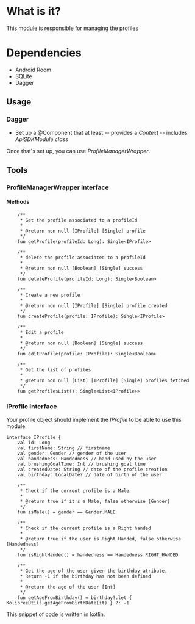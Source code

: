 # What is it?
This module is responsible for managing the profiles

# Dependencies

- Android Room
- SQLite
- Dagger

## Usage

### Dagger

- Set up a @Component that at least
-- provides a _Context_
-- includes _ApiSDKModule.class_

Once that's set up, you can use _ProfileManagerWrapper_.


## Tools

### ProfileManagerWrapper interface

#### Methods

```
    /**
     * Get the profile associated to a profileId
     *
     * @return non null [IProfile] [Single] profile
     */
    fun getProfile(profileId: Long): Single<IProfile>

    /**
     * delete the profile associated to a profileId
     *
     * @return non null [Boolean] [Single] success
     */
    fun deleteProfile(profileId: Long): Single<Boolean>

    /**
     * Create a new profile
     *
     * @return non null [IProfile] [Single] profile created
     */
    fun createProfile(profile: IProfile): Single<IProfile>

    /**
     * Edit a profile
     *
     * @return non null [Boolean] [Single] success
     */
    fun editProfile(profile: IProfile): Single<Boolean>

    /**
     * Get the list of profiles
     *
     * @return non null [List] [IProfile] [Single] profiles fetched
     */
    fun getProfilesList(): Single<List<IProfile>>

```


### IProfile interface

Your profile object should implement the _IProfile_ to be able to use this module.


```
interface IProfile {
    val id: Long
    val firstName: String // firstname
    val gender: Gender // gender of the user
    val handedness: Handedness // hand used by the user
    val brushingGoalTime: Int // brushing goal time
    val createdDate: String // date of the profile creation
    val birthday: LocalDate? // date of birth of the user

    /**
     * Check if the current profile is a Male
     *
     * @return true if it's a Male, false otherwise [Gender]
     */
    fun isMale() = gender == Gender.MALE

    /**
     * Check if the current profile is a Right handed
     *
     * @return true if the user is Right Handed, false otherwise [Handedness]
     */
    fun isRightHanded() = handedness == Handedness.RIGHT_HANDED

    /**
     * Get the age of the user given the birthday atribute.
     * Return -1 if the birthday has not been defined
     *
     * @return the age of the user [Int]
     */
    fun getAgeFromBirthday() = birthday?.let { KolibreeUtils.getAgeFromBirthDate(it) } ?: -1
```

This snippet of code is written in kotlin.